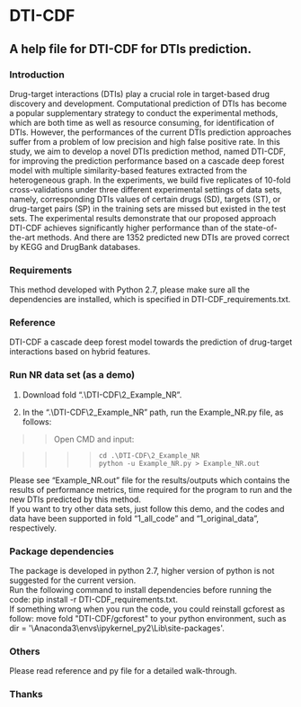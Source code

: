 # DTI-CDF
## A help file for DTI-CDF for DTIs prediction.

### Introduction
Drug-target interactions (DTIs) play a crucial role in target-based drug discovery and development. Computational prediction of DTIs has become a popular supplementary strategy to conduct the experimental methods, which are both time as well as resource consuming, for identification of DTIs. However, the performances of the current DTIs prediction approaches suffer from a problem of low precision and high false positive rate. In this study, we aim to develop a novel DTIs prediction method, named DTI-CDF, for improving the prediction performance based on a cascade deep forest model with multiple similarity-based features extracted from the heterogeneous graph. In the experiments, we build five replicates of 10-fold cross-validations under three different experimental settings of data sets, namely, corresponding DTIs values of certain drugs (SD), targets (ST), or drug-target pairs (SP) in the training sets are missed but existed in the test sets. The experimental results demonstrate that our proposed approach DTI-CDF achieves significantly higher performance than of the state-of-the-art methods. And there are 1352 predicted new DTIs are proved correct by KEGG and DrugBank databases.


### Requirements
This method developed with Python 2.7, please make sure all the dependencies are installed, which is specified in DTI-CDF_requirements.txt.


### Reference
DTI-CDF a cascade deep forest model towards the prediction of drug-target interactions based on hybrid features.


### Run NR data set (as a demo)
1. Download fold “.\DTI-CDF\2_Example_NR”.

2. In the “.\DTI-CDF\2_Example_NR” path, run the Example_NR.py file, as follows:
>>Open CMD and input:

>>>>`cd .\DTI-CDF\2_Example_NR`  
>>>>`python -u Example_NR.py > Example_NR.out`


Please see “Example_NR.out” file for the results/outputs which contains the results of performance metrics, time required for the program to run and the new DTIs predicted by this method.  
If you want to try other data sets, just follow this demo, and the codes and data have been supported in fold “1_all_code” and “1_original_data”, respectively.

### Package dependencies

The package is developed in python 2.7, higher version of python is not suggested for the current version.  
Run the following command to install dependencies before running the code: pip install -r DTI-CDF_requirements.txt.  
If something wrong when you run the code, you could reinstall gcforest as follow: move fold "DTI-CDF/gcforest" to your python environment, such as dir = '\Anaconda3\envs\ipykernel_py2\Lib\site-packages'.

### Others
Please read reference and py file for a detailed walk-through.

### Thanks
